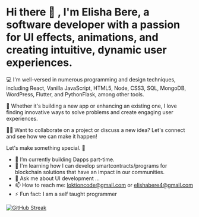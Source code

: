 # Hi there 👋 , I'm Elisha Bere, a software developer with a passion for UI effects, animations, and creating intuitive, dynamic user experiences.

💻 I'm well-versed in numerous programming and design techniques, including React, Vanilla JavaScript, HTML5, Node, CSS3, SQL, MongoDB, WordPress, Flutter, and PythonFlask, among other tools.

🚀 Whether it's building a new app or enhancing an existing one, I love finding innovative ways to solve problems and create engaging user experiences.

👨‍💻 Want to collaborate on a project or discuss a new idea? Let's connect and see how we can make it happen!


Let's make something special. 👋

- 🌱 I’m currently building Dapps part-time.
- 👯 I'm learning how I can develop smartcontracts/programs for blockchain solutions that have an impact in our communities.
- 💬 Ask me about UI development ...
- 📫 How to reach me: loktioncode@gmail.com or elishabere4@gmail.com
- ⚡ Fun fact: I am a self taught programmer

[![GitHub Streak](https://streak-stats.demolab.com?user=loktioncode)](https://git.io/streak-stats)
